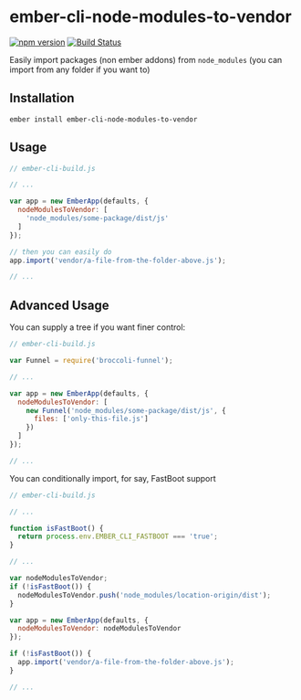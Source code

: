 # ember-cli-node-modules-to-vendor

[![npm version](https://badge.fury.io/js/ember-cli-node-modules-to-vendor.svg)](https://badge.fury.io/js/ember-cli-node-modules-to-vendor)
[![Build Status](https://travis-ci.org/kellyselden/ember-cli-node-modules-to-vendor.svg?branch=master)](https://travis-ci.org/kellyselden/ember-cli-node-modules-to-vendor)

Easily import packages (non ember addons) from `node_modules` (you can import from any folder if you want to)

## Installation

`ember install ember-cli-node-modules-to-vendor`

## Usage

```js
// ember-cli-build.js

// ...

var app = new EmberApp(defaults, {
  nodeModulesToVendor: [
    'node_modules/some-package/dist/js'
  ]
});

// then you can easily do
app.import('vendor/a-file-from-the-folder-above.js');

// ...
```

## Advanced Usage

You can supply a tree if you want finer control:

```js
// ember-cli-build.js

var Funnel = require('broccoli-funnel');

// ...

var app = new EmberApp(defaults, {
  nodeModulesToVendor: [
    new Funnel('node_modules/some-package/dist/js', {
      files: ['only-this-file.js']
    })
  ]
});

// ...
```

You can conditionally import, for say, FastBoot support

```js
// ember-cli-build.js

// ...

function isFastBoot() {
  return process.env.EMBER_CLI_FASTBOOT === 'true';
}

// ...

var nodeModulesToVendor;
if (!isFastBoot()) {
  nodeModulesToVendor.push('node_modules/location-origin/dist');
}

var app = new EmberApp(defaults, {
  nodeModulesToVendor: nodeModulesToVendor
});

if (!isFastBoot()) {
  app.import('vendor/a-file-from-the-folder-above.js');
}

// ...
```
